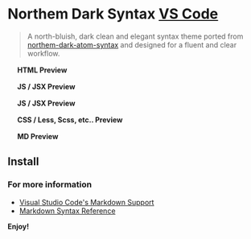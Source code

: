 # Northem Dark Syntax [VS Code](https://code.visualstudio.com/)
> A north-bluish, dark clean and elegant syntax theme ported from [northem-dark-atom-syntax](https://atom.io/themes/northem-dark-atom-syntax) and designed for a fluent and clear workflow.

**<img src='https://code.visualstudio.com/images/favicon.ico' width=16 height=16 /> HTML Preview**

**<img src='https://code.visualstudio.com/images/favicon.ico' width=16 height=16 /> JS / JSX Preview**

**<img src='https://code.visualstudio.com/images/favicon.ico' width=16 height=16 /> JS / JSX Preview**

**<img src='https://code.visualstudio.com/images/favicon.ico' width=16 height=16 /> CSS / Less, Scss, etc.. Preview**

**<img src='https://code.visualstudio.com/images/favicon.ico' width=16 height=16 /> MD Preview**


## Install




### For more information
* [Visual Studio Code's Markdown Support](http://code.visualstudio.com/docs/languages/markdown)
* [Markdown Syntax Reference](https://help.github.com/articles/markdown-basics/)

**Enjoy!**